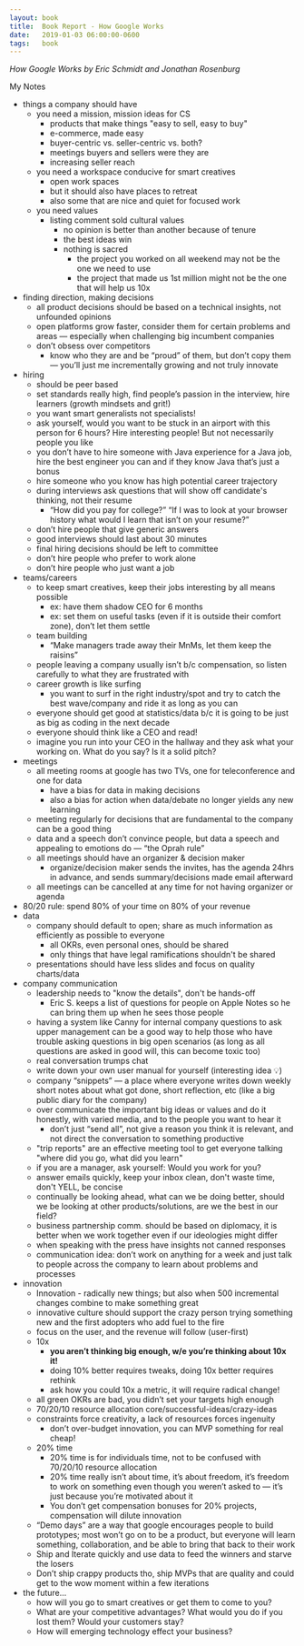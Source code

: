 ```yaml
---
layout: book
title:  Book Report - How Google Works
date:   2019-01-03 06:00:00-0600
tags:   book
---
```


_How Google Works by Eric Schmidt and Jonathan Rosenburg_

My Notes

- things a company should have
    - you need a mission, mission ideas for CS
        - products that make things "easy to sell, easy to buy"
        - e-commerce, made easy
        - buyer-centric vs. seller-centric vs. both?
        - meetings buyers and sellers were they are
        - increasing seller reach
    - you need a workspace conducive for smart creatives
        - open work spaces
        - but it should also have places to retreat
        - also some that are nice and quiet for focused work
    - you need values
        - listing comment sold cultural values
            - no opinion is better than another because of tenure
            - the best ideas win
            - nothing is sacred
                - the project you worked on all weekend may not be the one we need to use
                - the project that made us 1st million might not be the one that will help us 10x
- finding direction, making decisions
    - all product decisions should be based on a technical insights, not unfounded opinions
    - open platforms grow faster, consider them for certain problems and areas — especially when challenging big incumbent companies
    - don’t obsess over competitors
        - know who they are and be “proud” of them, but don’t copy them — you’ll just me incrementally growing and not truly innovate
- hiring
    - should be peer based
    - set standards really high, find people’s passion in the interview, hire learners (growth mindsets and grit!)
    - you want smart generalists not specialists!
    - ask yourself, would you want to be stuck in an airport with this person for 6 hours? Hire interesting people! But not necessarily people you like
    - you don’t have to hire someone with Java experience for a Java job, hire the best engineer you can and if they know Java that’s just a bonus
    - hire someone who you know has high potential career trajectory
    - during interviews ask questions that will show off candidate's thinking, not their resume
        - “How did you pay for college?” “If I was to look at your browser history what would I learn that isn’t on your resume?”
    - don’t hire people that give generic answers
    - good interviews should last about 30 minutes
    - final hiring decisions should be left to committee
    - don’t hire people who prefer to work alone
    - don’t hire people who just want a job
- teams/careers
    - to keep smart creatives, keep their jobs interesting by all means possible
        - ex: have them shadow CEO for 6 months
        - ex: set them on useful tasks (even if it is outside their comfort zone), don’t let them settle
    - team building
        - “Make managers trade away their MnMs, let them keep the raisins”
    - people leaving a company usually isn’t b/c compensation, so listen carefully to what they are frustrated with
    - career growth is like surfing
        - you want to surf in the right industry/spot and try to catch the best wave/company and ride it as long as you can
    - everyone should get good at statistics/data b/c it is going to be just as big as coding in the next decade
    - everyone should think like a CEO and read!
    - imagine you run into your CEO in the hallway and they ask what your working on. What do you say? Is it a solid pitch?
- meetings
    - all meeting rooms at google has two TVs, one for teleconference and one for data
        - have a bias for data in making decisions
        - also a bias for action when data/debate no longer yields any new learning
    - meeting regularly for decisions that are fundamental to the company can be a good thing
    - data and a speech don’t convince people, but data a speech and appealing to emotions do — “the Oprah rule”
    - all meetings should have an organizer & decision maker
        - organize/decision maker sends the invites, has the agenda 24hrs in advance, and sends summary/decisions made email afterward
    - all meetings can be cancelled at any time for not having organizer or agenda
- 80/20 rule: spend 80% of your time on 80% of your revenue
- data
    - company should default to open; share as much information as efficiently as possible to everyone
        - all OKRs, even personal ones, should be shared
        - only things that have legal ramifications shouldn't be shared
    - presentations should have less slides and focus on quality charts/data
- company communication
    - leadership needs to "know the details", don't be hands-off
        - Eric S. keeps a list of questions for people on Apple Notes so he can bring them up when he sees those people
    - having a system like Canny for internal company questions to ask upper management can be a good way to help those who have trouble asking questions in big open scenarios (as long as all questions are asked in good will, this can become toxic too)
    - real conversation trumps chat
    - write down your own user manual for yourself (interesting idea 💡)
    - company “snippets” — a place where everyone writes down weekly short notes about what got done, short reflection, etc (like a big public diary for the company)
    - over communicate the important big ideas or values and do it honestly, with varied media, and to the people you want to hear it
        - don’t just “send all”, not give a reason you think it is relevant, and not direct the conversation to something productive
    - "trip reports" are an effective meeting tool to get everyone talking "where did you go, what did you learn"
    - if you are a manager, ask yourself: Would you work for you?
    - answer emails quickly, keep your inbox clean, don't waste time, don't YELL, be concise
    - continually be looking ahead, what can we be doing better, should we be looking at other products/solutions, are we the best in our field?
    - business partnership comm. should be based on diplomacy, it is better when we work together even if our ideologies might differ
    - when speaking with the press have insights not canned responses
    - communication idea: don’t work on anything for a week and just talk to people across the company to learn about problems and processes
- innovation
    - Innovation - radically new things; but also when 500 incremental changes combine to make something great
    - innovative culture should support the crazy person trying something new and the first adopters who add fuel to the fire
    - focus on the user, and the revenue will follow (user-first)
    - 10x
        - **you aren’t thinking big enough, w/e you’re thinking about 10x it!**
        - doing 10% better requires tweaks, doing 10x better requires rethink
        - ask how you could 10x a metric, it will require radical change!
    - all green OKRs are bad, you didn’t set your targets high enough
    - 70/20/10 resource allocation core/successful-ideas/crazy-ideas
    - constraints force creativity, a lack of resources forces ingenuity
        - don’t over-budget innovation, you can MVP something for real cheap!
    - 20% time
        - 20% time is for individuals time, not to be confused with 70/20/10 resource allocation
        - 20% time really isn’t about time, it’s about freedom, it’s freedom to work on something even though you weren’t asked to — it’s just because you’re motivated about it
        - You don’t get compensation bonuses for 20% projects, compensation will dilute innovation
    - “Demo days” are a way that google encourages people to build prototypes; most won’t go on to be a product, but everyone will learn something, collaboration, and be able to bring that back to their work
    - Ship and Iterate quickly and use data to feed the winners and starve the losers
    - Don’t ship crappy products tho, ship MVPs that are quality and could get to the wow moment within a few iterations
- the future...
    - how will you go to smart creatives or get them to come to you?
    - What are your competitive advantages? What would you do if you lost them? Would your customers stay?
    - How will emerging technology effect your business?
